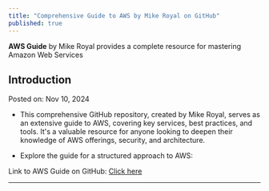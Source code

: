 ```yaml
---
title: "Comprehensive Guide to AWS by Mike Royal on GitHub"
published: true
---
```


**AWS Guide** by Mike Royal provides a complete resource for mastering Amazon Web Services

## Introduction

Posted on: Nov 10, 2024

- This comprehensive GitHub repository, created by Mike Royal, serves as an extensive guide to AWS, covering key services, best practices, and tools. It's a valuable resource for anyone looking to deepen their knowledge of AWS offerings, security, and architecture.

- Explore the guide for a structured approach to AWS:

Link to AWS Guide on GitHub: [Click here](https://github.com/mikeroyal/AWS-Guide)

---
